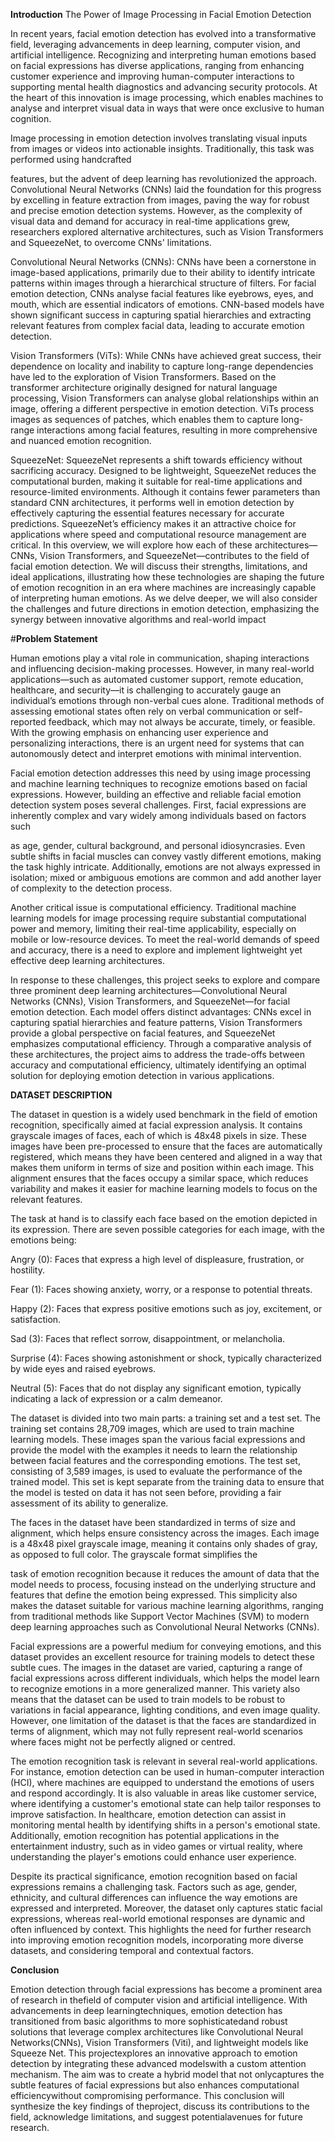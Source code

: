 **Introduction**
The Power of Image Processing in Facial Emotion Detection

In recent years, facial emotion detection has evolved into a transformative field, leveraging advancements in deep learning, computer vision, and artificial intelligence. Recognizing and interpreting human emotions based on facial expressions has diverse applications, ranging from enhancing customer experience and improving human-computer interactions to supporting mental health diagnostics and advancing security protocols. At the heart of this innovation is image processing, which enables machines to analyse and interpret visual data in ways that were once exclusive to human cognition.

Image processing in emotion detection involves translating visual inputs from images or videos into actionable insights. Traditionally, this task was performed using handcrafted

features, but the advent of deep learning has revolutionized the approach. Convolutional Neural Networks (CNNs) laid the foundation for this progress by excelling in feature extraction from images, paving the way for robust and precise emotion detection systems. However, as the complexity of visual data and demand for accuracy in real-time applications grew, researchers explored alternative architectures, such as Vision Transformers and SqueezeNet, to overcome CNNs' limitations.

Convolutional Neural Networks (CNNs): CNNs have been a cornerstone in image-based applications, primarily due to their ability to identify intricate patterns within images through a hierarchical structure of filters. For facial emotion detection, CNNs analyse facial features like eyebrows, eyes, and mouth, which are essential indicators of emotions. CNN-based models have shown significant success in capturing spatial hierarchies and extracting relevant features from complex facial data, leading to accurate emotion detection.

Vision Transformers (ViTs): While CNNs have achieved great success, their dependence on locality and inability to capture long-range dependencies have led to the exploration of Vision Transformers. Based on the transformer architecture originally designed for natural language processing, Vision Transformers can analyse global relationships within an image, offering a different perspective in emotion detection. ViTs process images as sequences of patches, which enables them to capture long-range interactions among facial features, resulting in more comprehensive and nuanced emotion recognition.

SqueezeNet: SqueezeNet represents a shift towards efficiency without sacrificing accuracy. Designed to be lightweight, SqueezeNet reduces the computational burden, making it suitable for real-time applications and resource-limited environments. Although it contains fewer parameters than standard CNN architectures, it performs well in emotion detection by effectively capturing the essential features necessary for accurate predictions. SqueezeNet’s efficiency makes it an attractive choice for applications where speed and computational resource management are critical. In this overview, we will explore how each of these architectures—CNNs, Vision Transformers, and SqueezeNet—contributes to the field of facial emotion detection. We will discuss their strengths, limitations, and ideal applications, illustrating how these technologies are shaping the future of emotion recognition in an era where machines are increasingly capable of interpreting human emotions. As we delve deeper, we will also consider the challenges and future directions in emotion detection, emphasizing the synergy between innovative algorithms and real-world impact

#**Problem Statement**

Human emotions play a vital role in communication, shaping interactions and influencing decision-making processes. However, in many real-world applications—such as automated customer support, remote education, healthcare, and security—it is challenging to accurately gauge an individual’s emotions through non-verbal cues alone. Traditional methods of assessing emotional states often rely on verbal communication or self-reported feedback, which may not always be accurate, timely, or feasible. With the growing emphasis on enhancing user experience and personalizing interactions, there is an urgent need for systems that can autonomously detect and interpret emotions with minimal intervention.

Facial emotion detection addresses this need by using image processing and machine learning techniques to recognize emotions based on facial expressions. However, building an effective and reliable facial emotion detection system poses several challenges. First, facial expressions are inherently complex and vary widely among individuals based on factors such

as age, gender, cultural background, and personal idiosyncrasies. Even subtle shifts in facial muscles can convey vastly different emotions, making the task highly intricate. Additionally, emotions are not always expressed in isolation; mixed or ambiguous emotions are common and add another layer of complexity to the detection process.

Another critical issue is computational efficiency. Traditional machine learning models for image processing require substantial computational power and memory, limiting their real-time applicability, especially on mobile or low-resource devices. To meet the real-world demands of speed and accuracy, there is a need to explore and implement lightweight yet effective deep learning architectures.

In response to these challenges, this project seeks to explore and compare three prominent deep learning architectures—Convolutional Neural Networks (CNNs), Vision Transformers, and SqueezeNet—for facial emotion detection. Each model offers distinct advantages: CNNs excel in capturing spatial hierarchies and feature patterns, Vision Transformers provide a global perspective on facial features, and SqueezeNet emphasizes computational efficiency. Through a comparative analysis of these architectures, the project aims to address the trade-offs between accuracy and computational efficiency, ultimately identifying an optimal solution for deploying emotion detection in various applications.


**DATASET DESCRIPTION**

The dataset in question is a widely used benchmark in the field of emotion recognition, specifically aimed at facial expression analysis. It contains grayscale images of faces, each of which is 48x48 pixels in size. These images have been pre-processed to ensure that the faces are automatically registered, which means they have been centered and aligned in a way that makes them uniform in terms of size and position within each image. This alignment ensures that the faces occupy a similar space, which reduces variability and makes it easier for machine learning models to focus on the relevant features.

The task at hand is to classify each face based on the emotion depicted in its expression. There are seven possible categories for each image, with the emotions being:

Angry (0): Faces that express a high level of displeasure, frustration, or hostility.

Fear (1): Faces showing anxiety, worry, or a response to potential threats.

Happy (2): Faces that express positive emotions such as joy, excitement, or satisfaction.

Sad (3): Faces that reflect sorrow, disappointment, or melancholia.

Surprise (4): Faces showing astonishment or shock, typically characterized by wide eyes and raised eyebrows.

Neutral (5): Faces that do not display any significant emotion, typically indicating a lack of expression or a calm demeanor.

The dataset is divided into two main parts: a training set and a test set. The training set contains 28,709 images, which are used to train machine learning models. These images span the various facial expressions and provide the model with the examples it needs to learn the relationship between facial features and the corresponding emotions. The test set, consisting of 3,589 images, is used to evaluate the performance of the trained model. This set is kept separate from the training data to ensure that the model is tested on data it has not seen before, providing a fair assessment of its ability to generalize.

The faces in the dataset have been standardized in terms of size and alignment, which helps ensure consistency across the images. Each image is a 48x48 pixel grayscale image, meaning it contains only shades of gray, as opposed to full color. The grayscale format simplifies the

task of emotion recognition because it reduces the amount of data that the model needs to process, focusing instead on the underlying structure and features that define the emotion being expressed. This simplicity also makes the dataset suitable for various machine learning algorithms, ranging from traditional methods like Support Vector Machines (SVM) to modern deep learning approaches such as Convolutional Neural Networks (CNNs).


Facial expressions are a powerful medium for conveying emotions, and this dataset provides an excellent resource for training models to detect these subtle cues. The images in the dataset are varied, capturing a range of facial expressions across different individuals, which helps the model learn to recognize emotions in a more generalized manner. This variety also means that the dataset can be used to train models to be robust to variations in facial appearance, lighting conditions, and even image quality. However, one limitation of the dataset is that the faces are standardized in terms of alignment, which may not fully represent real-world scenarios where faces might not be perfectly aligned or centred.

The emotion recognition task is relevant in several real-world applications. For instance, emotion detection can be used in human-computer interaction (HCI), where machines are equipped to understand the emotions of users and respond accordingly. It is also valuable in areas like customer service, where identifying a customer's emotional state can help tailor responses to improve satisfaction. In healthcare, emotion detection can assist in monitoring mental health by identifying shifts in a person's emotional state. Additionally, emotion recognition has potential applications in the entertainment industry, such as in video games or virtual reality, where understanding the player's emotions could enhance user experience.

Despite its practical significance, emotion recognition based on facial expressions remains a challenging task. Factors such as age, gender, ethnicity, and cultural differences can influence the way emotions are expressed and interpreted. Moreover, the dataset only captures static facial expressions, whereas real-world emotional responses are dynamic and often influenced by context. This highlights the need for further research into improving emotion recognition models, incorporating more diverse datasets, and considering temporal and contextual factors.

**Conclusion**

Emotion detection through facial expressions has become a prominent area of research in thefield of computer vision and artificial intelligence. With advancements in deep learningtechniques, emotion detection has transitioned from basic algorithms to more sophisticatedand robust solutions that leverage complex architectures like Convolutional Neural Networks(CNNs), Vision Transformers (Viti), and lightweight models like Squeeze Net. This projectexplores an innovative approach to emotion detection by integrating these advanced modelswith a custom attention mechanism. The aim was to create a hybrid model that not onlycaptures the subtle features of facial expressions but also enhances computational efficiencywithout compromising performance. This conclusion will synthesize the key findings of theproject, discuss its contributions to the field, acknowledge limitations, and suggest potentialavenues for future research.
